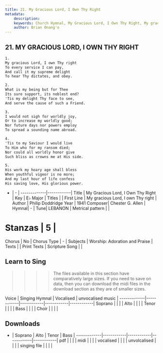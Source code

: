 ```yaml
---
title: 21. My Gracious Lord, I Own Thy Right
metadata:
    description: 
    keywords: Church Hymnal, My Gracious Lord, I Own Thy Right, My gracious Lord, I own Thy right, 
    author: Brian Onang'o
---
```



## 21. MY GRACIOUS LORD, I OWN THY RIGHT

```txt
1.
My gracious Lord, I own Thy right 
To every service I can pay, 
And call it my supreme delight 
To hear Thy dictates, and obey. 

2.
What is my being but for Thee 
Its sure support, its noblest end? 
'Tis my delight Thy face to see, 
And serve the cause of such a Friend. 

3.
I would not sigh for worldly joy, 
Or to increase my worldly good; 
Nor future days nor powers employ 
To spread a sounding name abroad. 

4.
'Tis to my Saviour I would live 
To Him who for my ransom died; 
Nor could all worldly honor give 
Such bliss as crowns me at His side. 

5.
His work my hoary age shall bless 
When youthful vigeor is no more; 
And my last hour of life confess 
His saving love, His glorious power.

```

- |   -  |
-------------|------------|
Title | My Gracious Lord, I Own Thy Right |
Key | E♭ Major |
Titles |  |
First Line | My gracious Lord, I own Thy right |
Author | Philip Doddridge
Year | 1941
Composer| Chester G. Allen |
Hymnal|  - |
Tune| LEBANON |
Metrical pattern | |
# Stanzas | 5 |
Chorus | No |
Chorus Type | - |
Subjects | Worship: Adoration and Praise |
Texts |  |
Print Texts | 
Scripture Song |  |
  
## Learn to Sing

>>>> The files available in this section have comparatively large sizes. If you need to save on data, then you can download the midi files in the download section as they are of smaller sizes.

Voice |  Singing Hymnal | Vocalised | unvocalised music |
-------------|------------|------------|------------|------------|
Soprano | | | |
Alto | | | |
Tenor | | | |
Bass | | | |
Choir | | | |

## Downloads

- |  Soprano | Alto | Tenor | Bass |
-------------|------------|------------|------------|------------|
pdf | | | |
midi | | | |
vocalised | | | |
unvolcalised | | | |
singing file | | | |
  